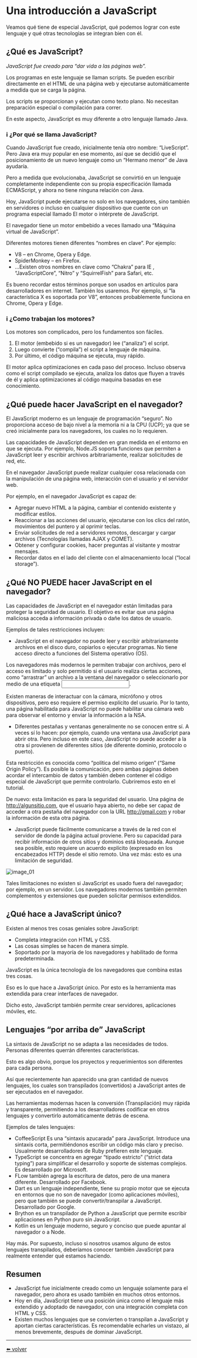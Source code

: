 # Una introducción a JavaScript

Veamos qué tiene de especial JavaScript, qué podemos lograr con este lenguaje y qué otras tecnologías se integran bien con él.

## ¿Qué es JavaScript?

*JavaScript fue creado para “dar vida a las páginas web”.*

Los programas en este lenguaje se llaman scripts. Se pueden escribir directamente en el HTML de una página web y ejecutarse automáticamente a medida que se carga la página.

Los scripts se proporcionan y ejecutan como texto plano. No necesitan preparación especial o compilación para correr.

En este aspecto, JavaScript es muy diferente a otro lenguaje llamado Java.

### ℹ️ ¿Por qué se llama JavaScript?
Cuando JavaScript fue creado, inicialmente tenía otro nombre: “LiveScript”. Pero Java era muy popular en ese momento, así que se decidió que el posicionamiento de un nuevo lenguaje como un “Hermano menor” de Java ayudaría.

Pero a medida que evolucionaba, JavaScript se convirtió en un lenguaje completamente independiente con su propia especificación llamada ECMAScript, y ahora no tiene ninguna relación con Java.

Hoy, JavaScript puede ejecutarse no solo en los navegadores, sino también en servidores o incluso en cualquier dispositivo que cuente con un programa especial llamado El motor o intérprete de JavaScript.

El navegador tiene un motor embebido a veces llamado una “Máquina virtual de JavaScript”.

Diferentes motores tienen diferentes “nombres en clave”. Por ejemplo:

* V8 – en Chrome, Opera y Edge.
* SpiderMonkey – en Firefox.
* …Existen otros nombres en clave como “Chakra” para IE , “JavaScriptCore”, “Nitro” y “SquirrelFish” para Safari, etc.

Es bueno recordar estos términos porque son usados en artículos para desarrolladores en internet. También los usaremos. Por ejemplo, si “la característica X es soportada por V8”, entonces probablemente funciona en Chrome, Opera y Edge.

### ℹ️ ¿Como trabajan los motores?
Los motores son complicados, pero los fundamentos son fáciles.

1. El motor (embebido si es un navegador) lee (“analiza”) el script.
2. Luego convierte (“compila”) el script a lenguaje de máquina.
3. Por último, el código máquina se ejecuta, muy rápido.

El motor aplica optimizaciones en cada paso del proceso. Incluso observa como el script compilado se ejecuta, analiza los datos que fluyen a través de él y aplica optimizaciones al código maquina basadas en ese conocimiento.

## ¿Qué puede hacer JavaScript en el navegador?

El JavaScript moderno es un lenguaje de programación “seguro”. No proporciona acceso de bajo nivel a la memoria ni a la CPU (UCP); ya que se creó inicialmente para los navegadores, los cuales no lo requieren.

Las capacidades de JavaScript dependen en gran medida en el entorno en que se ejecuta. Por ejemplo, Node.JS soporta funciones que permiten a JavaScript leer y escribir archivos arbitrariamente, realizar solicitudes de red, etc.

En el navegador JavaScript puede realizar cualquier cosa relacionada con la manipulación de una página web, interacción con el usuario y el servidor web.

Por ejemplo, en el navegador JavaScript es capaz de:

* Agregar nuevo HTML a la página, cambiar el contenido existente y modificar estilos.
* Reaccionar a las acciones del usuario, ejecutarse con los clics del ratón, movimientos del puntero y al oprimir teclas.
* Enviar solicitudes de red a servidores remotos, descargar y cargar archivos (Tecnologías llamadas AJAX y COMET).
* Obtener y configurar cookies, hacer preguntas al visitante y mostrar mensajes.
* Recordar datos en el lado del cliente con el almacenamiento local (“local storage”).

## ¿Qué NO PUEDE hacer JavaScript en el navegador?

Las capacidades de JavaScript en el navegador están limitadas para proteger la seguridad de usuario. El objetivo es evitar que una página maliciosa acceda a información privada o dañe los datos de usuario.

Ejemplos de tales restricciones incluyen:

* JavaScript en el navegador no puede leer y escribir arbitrariamente archivos en el disco duro, copiarlos o ejecutar programas. No tiene acceso directo a funciones del Sistema operativo (OS).

Los navegadores más modernos le permiten trabajar con archivos, pero el acceso es limitado y solo permitido si el usuario realiza ciertas acciones, como “arrastrar” un archivo a la ventana del navegador o seleccionarlo por medio de una etiqueta <input>.

Existen maneras de interactuar con la cámara, micrófono y otros dispositivos, pero eso requiere el permiso explícito del usuario. Por lo tanto, una página habilitada para JavaScript no puede habilitar una cámara web para observar el entorno y enviar la información a la NSA.

* Diferentes pestañas y ventanas generalmente no se conocen entre sí. A veces sí lo hacen: por ejemplo, cuando una ventana usa JavaScript para abrir otra. Pero incluso en este caso, JavaScript no puede acceder a la otra si provienen de diferentes sitios (de diferente dominio, protocolo o puerto).

Esta restricción es conocida como “política del mismo origen” (“Same Origin Policy”). Es posible la comunicación, pero ambas páginas deben acordar el intercambio de datos y también deben contener el código especial de JavaScript que permite controlarlo. Cubriremos esto en el tutorial.

De nuevo: esta limitación es para la seguridad del usuario. Una página de http://algunsitio.com, que el usuario haya abierto, no debe ser capaz de acceder a otra pestaña del navegador con la URL http://gmail.com y robar la información de esta otra página.

* JavaScript puede fácilmente comunicarse a través de la red con el servidor de donde la página actual proviene. Pero su capacidad para recibir información de otros sitios y dominios está bloqueada. Aunque sea posible, esto requiere un acuerdo explícito (expresado en los encabezados HTTP) desde el sitio remoto. Una vez más: esto es una limitación de seguridad.

![image_01](https://github.com/VictorHugoAguilar/javascript-interview-questions-explained/blob/main/theory/getting-started/intro/img/image_01.png?raw=true)

Tales limitaciones no existen si JavaScript es usado fuera del navegador; por ejemplo, en un servidor. Los navegadores modernos también permiten complementos y extensiones que pueden solicitar permisos extendidos.

## ¿Qué hace a JavaScript único?

Existen al menos tres cosas geniales sobre JavaScript:

* Completa integración con HTML y CSS.
* Las cosas simples se hacen de manera simple.
* Soportado por la mayoría de los navegadores y habilitado de forma predeterminada.

JavaScript es la única tecnología de los navegadores que combina estas tres cosas.

Eso es lo que hace a JavaScript único. Por esto es la herramienta mas extendida para crear interfaces de navegador.

Dicho esto, JavaScript también permite crear servidores, aplicaciones móviles, etc.

## Lenguajes “por arriba de” JavaScript

La sintaxis de JavaScript no se adapta a las necesidades de todos. Personas diferentes querrán diferentes características.

Esto es algo obvio, porque los proyectos y requerimientos son diferentes para cada persona.

Así que recientemente han aparecido una gran cantidad de nuevos lenguajes, los cuales son transpilados (convertidos) a JavaScript antes de ser ejecutados en el navegador.

Las herramientas modernas hacen la conversión (Transpilación) muy rápida y transparente, permitiendo a los desarrolladores codificar en otros lenguajes y convertirlo automáticamente detrás de escena.

Ejemplos de tales lenguajes:

* CoffeeScript Es una “sintaxis azucarada” para JavaScript. Introduce una sintaxis corta, permitiéndonos escribir un código más claro y preciso. Usualmente desarrolladores de Ruby prefieren este lenguaje.
* TypeScript se concentra en agregar “tipado estricto” (“strict data typing”) para simplificar el desarrollo y soporte de sistemas complejos. Es desarrollado por Microsoft.
* FLow también agrega la escritura de datos, pero de una manera diferente. Desarrollado por Facebook.
* Dart es un lenguaje independiente, tiene su propio motor que se ejecuta en entornos que no son de navegador (como aplicaciones móviles), pero que también se puede convertir/transpilar a JavaScript. Desarrollado por Google.
* Brython es un transpilador de Python a JavaScript que permite escribir aplicaciones en Python puro sin JavaScript.
* Kotlin es un lenguaje moderno, seguro y conciso que puede apuntar al navegador o a Node.

Hay más. Por supuesto, incluso si nosotros usamos alguno de estos lenguajes transpilados, deberíamos conocer también JavaScript para realmente entender qué estamos haciendo.

## Resumen

* JavaScript fue inicialmente creado como un lenguaje solamente para el navegador, pero ahora es usado también en muchos otros entornos.
* Hoy en día, JavaScript tiene una posición única como el lenguaje más extendido y adoptado de navegador, con una integración completa con HTML y CSS.
* Existen muchos lenguajes que se convierten o transpilan a JavaScript y aportan ciertas características. Es recomendable echarles un vistazo, al menos brevemente, después de dominar JavaScript.

---
[⬅️ volver](https://github.com/VictorHugoAguilar/javascript-interview-questions-explained/tree/main/theory/getting-started/readme.md)
